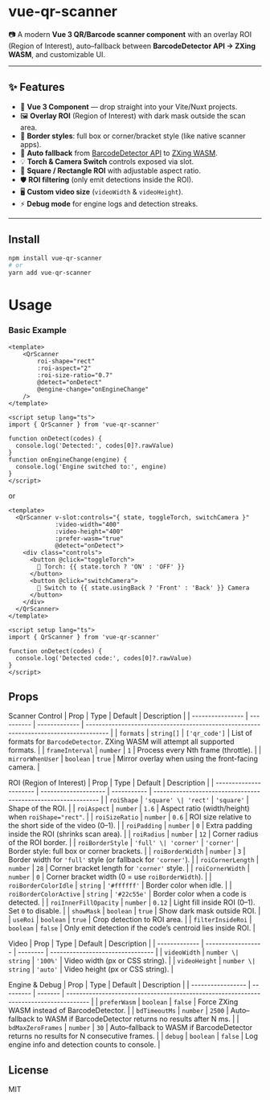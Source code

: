 # vue-qr-scanner

📷 A modern **Vue 3 QR/Barcode scanner component** with an overlay ROI (Region of Interest), auto–fallback between **BarcodeDetector API → ZXing WASM**, and customizable UI.

---

## ✨ Features

- 🚀 **Vue 3 Component** — drop straight into your Vite/Nuxt projects.
- 🖼️ **Overlay ROI** (Region of Interest) with dark mask outside the scan area.
- 🔲 **Border styles**: full box or corner/bracket style (like native scanner apps).
- 🔄 **Auto fallback** from [BarcodeDetector API](https://developer.mozilla.org/en-US/docs/Web/API/BarcodeDetector) to [ZXing WASM](https://github.com/zxing-js/wasm).
- 💡 **Torch & Camera Switch** controls exposed via slot.
- 📐 **Square / Rectangle ROI** with adjustable aspect ratio.
- 🛡️ **ROI filtering** (only emit detections inside the ROI).
- 🖥️ **Custom video size** (`videoWidth` & `videoHeight`).
- ⚡ **Debug mode** for engine logs and detection streaks.

---

## Install

```bash
npm install vue-qr-scanner
# or
yarn add vue-qr-scanner
```

# Usage

### Basic Example
```vue
<template>
    <QrScanner 
        roi-shape="rect" 
        :roi-aspect="2" 
        :roi-size-ratio="0.7"
        @detect="onDetect"
        @engine-change="onEngineChange"
    />
</template>

<script setup lang="ts">
import { QrScanner } from 'vue-qr-scanner'

function onDetect(codes) {
  console.log('Detected:', codes[0]?.rawValue)
}
function onEngineChange(engine) {
  console.log('Engine switched to:', engine)
}
</script>
```

or
```vue
<template>
  <QrScanner v-slot:controls="{ state, toggleTorch, switchCamera }"
             :video-width="400"
             :video-height="400"
             :prefer-wasm="true"
             @detect="onDetect">
    <div class="controls">
      <button @click="toggleTorch">
        🔦 Torch: {{ state.torch ? 'ON' : 'OFF' }}
      </button>
      <button @click="switchCamera">
        🔄 Switch to {{ state.usingBack ? 'Front' : 'Back' }} Camera
      </button>
    </div>
  </QrScanner>
</template>

<script setup lang="ts">
import { QrScanner } from 'vue-qr-scanner'

function onDetect(codes) {
  console.log('Detected code:', codes[0]?.rawValue)
}
</script>
```

## Props
Scanner Control
| Prop             | Type       | Default       | Description                                                                           |
| ---------------- | ---------- | ------------- | ------------------------------------------------------------------------------------- |
| `formats`        | `string[]` | `['qr_code']` | List of formats for `BarcodeDetector`. ZXing WASM will attempt all supported formats. |
| `frameInterval`  | `number`   | `1`           | Process every Nth frame (throttle).                                                   |
| `mirrorWhenUser` | `boolean`  | `true`        | Mirror overlay when using the front-facing camera.                                    |

ROI (Region of Interest)
| Prop                   | Type                 | Default     | Description                                                   |
| ---------------------- | -------------------- | ----------- | ------------------------------------------------------------- |
| `roiShape`             | `'square' \| 'rect'` | `'square'`  | Shape of the ROI.                                             |
| `roiAspect`            | `number`             | `1.6`       | Aspect ratio (width/height) when `roiShape="rect"`.           |
| `roiSizeRatio`         | `number`             | `0.6`       | ROI size relative to the short side of the video (0–1).       |
| `roiPadding`           | `number`             | `0`         | Extra padding inside the ROI (shrinks scan area).             |
| `roiRadius`            | `number`             | `12`        | Corner radius of the ROI border.                              |
| `roiBorderStyle`       | `'full' \| 'corner'` | `'corner'`  | Border style: full box or corner brackets.                    |
| `roiBorderWidth`       | `number`             | `3`         | Border width for `'full'` style (or fallback for `'corner'`). |
| `roiCornerLength`      | `number`             | `28`        | Corner bracket length for `'corner'` style.                   |
| `roiCornerWidth`       | `number`             | `0`         | Corner bracket width (0 = use `roiBorderWidth`).              |
| `roiBorderColorIdle`   | `string`             | `'#ffffff'` | Border color when idle.                                       |
| `roiBorderColorActive` | `string`             | `'#22c55e'` | Border color when a code is detected.                         |
| `roiInnerFillOpacity`  | `number`             | `0.12`      | Light fill inside ROI (0–1). Set `0` to disable.              |
| `showMask`             | `boolean`            | `true`      | Show dark mask outside ROI.                                   |
| `useRoi`               | `boolean`            | `true`      | Crop detection to ROI area.                                   |
| `filterInsideRoi`      | `boolean`            | `false`     | Only emit detection if the code’s centroid lies inside ROI.   |

Video
| Prop          | Type               | Default  | Description                      |
| ------------- | ------------------ | -------- | -------------------------------- |
| `videoWidth`  | `number \| string` | `'100%'` | Video width (px or CSS string).  |
| `videoHeight` | `number \| string` | `'auto'` | Video height (px or CSS string). |

Engine & Debug
| Prop              | Type      | Default | Description                                                                           |
| ----------------- | --------- | ------- | ------------------------------------------------------------------------------------- |
| `preferWasm`      | `boolean` | `false` | Force ZXing WASM instead of BarcodeDetector.                                          |
| `bdTimeoutMs`     | `number`  | `2500`  | Auto–fallback to WASM if BarcodeDetector returns no results after N ms.               |
| `bdMaxZeroFrames` | `number`  | `30`    | Auto–fallback to WASM if BarcodeDetector returns no results for N consecutive frames. |
| `debug`           | `boolean` | `false` | Log engine info and detection counts to console.                                      |


## License

MIT
